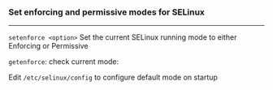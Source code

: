 ### Set enforcing and permissive modes for SELinux
---

`setenforce <option>` Set the current SELinux running mode to either Enforcing or Permissive

`getenforce`: check current mode:

Edit `/etc/selinux/config` to configure default mode on startup